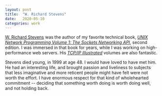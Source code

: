 ```yaml
---
layout: post
title:  "W. Richard Stevens"
date:   2020-05-10
categories: work
---
```


[W. Richard Stevens](https://en.wikipedia.org/wiki/W._Richard_Stevens) was the author of my favorite technical book, [_UNIX Network Programming Volume 1: The Sockets Networking API_](https://en.wikipedia.org/wiki/UNIX_Network_Programming), second edition. I was immersed in that book for years, while I was working on high-performance web servers. His [_TCP/IP Illustrated_](https://en.wikipedia.org/wiki/TCP/IP_Illustrated) volumes are also fantastic.

Stevens died young, in 1999 at age 48. I would have loved to have met him. He had an interesting life, and brought passion and liveliness to subjects that less imaginative and more reticent people might have felt were not worth the effort. I have enormous respect for that kind of wholehearted commitment -- deciding that something worth doing is worth doing well, and not holding back.
